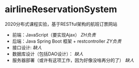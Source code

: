 # airlineReservationSystem
2020分布式课程实验，基于RESTful架构的航班订票网站
- 前端：JavaScript（要实现Ajax） *ZH负责*
- 后端：Java Spring Boot 框架 + restcontroller *ZY负责* 
- 接口设计: *缺人*
- 数据库设计（包括DAO设计）： *缺人* 
- 服务器部署（或许有这项工作，因为好像没啥再分的了） *缺人*
